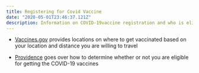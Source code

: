 ```yaml
---
title: Registering for Covid Vaccine
date: "2020-05-01T23:46:37.121Z"
description: Information on COVID-19vaccine registration and who is eligible to get the vaccines
---
```


* [Vaccines.gov](https://www.vaccines.gov/search/) provides locations on where to get vaccinated based on your location and distance you are willing to travel

* [Providence](https://www.providence.org/news/uf/646798567) goes over how to determine whether or not you are eligible for getting the COVID-19 vaccines
